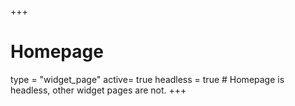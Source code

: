 +++
# Homepage
type = "widget_page"
active= true
headless = true  # Homepage is headless, other widget pages are not.
+++
